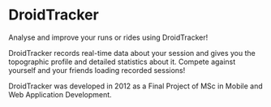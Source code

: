 # DroidTracker
Analyse and improve your runs or rides using DroidTracker!

DroidTracker records real-time data about your session and gives you the topographic profile and detailed statistics about it.
Compete against yourself and your friends loading recorded sessions!

DroidTracker was developed in 2012 as a Final Project of MSc in Mobile and Web Application Development.
